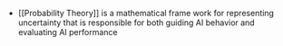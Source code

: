 - [[Probability Theory]] is a mathematical frame work for representing uncertainty that is responsible for both guiding AI behavior and evaluating AI performance